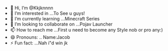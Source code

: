 - 👋 Hi, I’m @Kkjknnnn
- 👀 I’m interested in ...To See u guys!
- 🌱 I’m currently learning ...Minecraft Series
- 💞️ I’m looking to collaborate on ...Pojav Launcher
- 📫 How to reach me ...First u need to become any Style nob or pro any:)
- 😄 Pronouns: .. Name:Jacob
- ⚡ Fun fact: ...Nah i"d win jk

<!---
Kkjknnnn/Kkjknnnn is a ✨ special ✨ repository because its `README.md` (this file) appears on your GitHub profile.
You can click the Preview link to take a look at your changes.
--->
